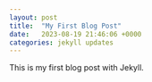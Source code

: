 ```yaml
---
layout: post
title:  "My First Blog Post"
date:   2023-08-19 21:46:06 +0000
categories: jekyll updates
---
```


This is my first blog post with Jekyll. 